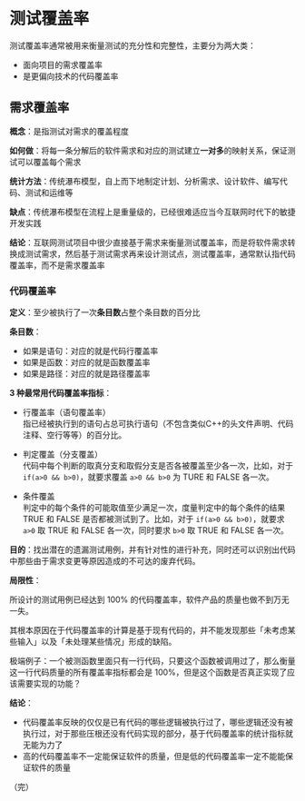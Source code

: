 # 测试覆盖率

测试覆盖率通常被用来衡量测试的充分性和完整性，主要分为两大类：

+ 面向项目的需求覆盖率
+ 是更偏向技术的代码覆盖率 

## 需求覆盖率

**概念**：是指测试对需求的覆盖程度

**如何做**：将每一条分解后的软件需求和对应的测试建立**一对多**的映射关系，保证测试可以覆盖每个需求

**统计方法**：传统瀑布模型，自上而下地制定计划、分析需求、设计软件、编写代码、测试和运维等

**缺点**：传统瀑布模型在流程上是重量级的，已经很难适应当今互联网时代下的敏捷开发实践 

**结论**：互联网测试项目中很少直接基于需求来衡量测试覆盖率，而是将软件需求转换成测试需求，然后基于测试需求再来设计测试点，测试覆盖率，通常默认指代码覆盖率，而不是需求覆盖率 

### 代码覆盖率

**定义**：至少被执行了一次**条目数**占整个条目数的百分比

**条目数**：

+ 如果是语句：对应的就是代码行覆盖率 
+ 如果是函数：对应的就是函数覆盖率 
+ 如果是路径：对应的就是路径覆盖率 

**3 种最常用代码覆盖率指标**：

+ 行覆盖率（语句覆盖率）  
  指已经被执行到的语句占总可执行语句（不包含类似C++的头文件声明、代码注释、空行等等）的百分比。

+ 判定覆盖（分支覆盖）  
  代码中每个判断的取真分支和取假分支是否各被覆盖至少各一次，比如，对于 `if(a>0 && b>0)`，就要求覆盖 `a>0 && b>0` 为 TURE 和 FALSE 各一次。

+ 条件覆盖  
  判定中的每个条件的可能取值至少满足一次，度量判定中的每个条件的结果 TRUE 和 FALSE 是否都被测试到了。比如，对于 `if(a>0 && b>0)`，就要求 `a>0` 取 TRUE 和 FALSE 各一次，同时要求 `b>0` 取 TRUE 和 FALSE 各一次。 

**目的**：找出潜在的遗漏测试用例，并有针对性的进行补充，同时还可以识别出代码中那些由于需求变更等原因造成的不可达的废弃代码。

**局限性**：

所设计的测试用例已经达到 100% 的代码覆盖率，软件产品的质量也做不到万无一失。

其根本原因在于代码覆盖率的计算是基于现有代码的，并不能发现那些「未考虑某些输入」以及「未处理某些情况」形成的缺陷。

极端例子：一个被测函数里面只有一行代码，只要这个函数被调用过了，那么衡量这一行代码质量的所有覆盖率指标都会是 100%，但是这个函数是否真正实现了应该需要实现的功能？

**结论**：

+  代码覆盖率反映的仅仅是已有代码的哪些逻辑被执行过了，哪些逻辑还没有被执行过，对于那些压根还没有代码实现的部分，基于代码覆盖率的统计指标就无能为力了 
+  高的代码覆盖率不一定能保证软件的质量，但是低的代码覆盖率一定不能能保证软件的质量 

（完）

